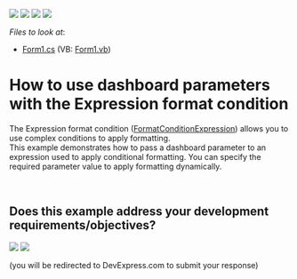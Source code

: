 <!-- default badges list -->
![](https://img.shields.io/endpoint?url=https://codecentral.devexpress.com/api/v1/VersionRange/128581375/15.1.4%2B)
[![](https://img.shields.io/badge/Open_in_DevExpress_Support_Center-FF7200?style=flat-square&logo=DevExpress&logoColor=white)](https://supportcenter.devexpress.com/ticket/details/T260065)
[![](https://img.shields.io/badge/📖_How_to_use_DevExpress_Examples-e9f6fc?style=flat-square)](https://docs.devexpress.com/GeneralInformation/403183)
[![](https://img.shields.io/badge/💬_Leave_Feedback-feecdd?style=flat-square)](#does-this-example-address-your-development-requirementsobjectives)
<!-- default badges end -->
<!-- default file list -->
*Files to look at*:

* [Form1.cs](./CS/Dashboard_ConditionalFormatting_Grid/Form1.cs) (VB: [Form1.vb](./VB/Dashboard_ConditionalFormatting_Grid/Form1.vb))
<!-- default file list end -->
# How to use dashboard parameters with the Expression format condition


<p>The Expression format condition (<a href="https://documentation.devexpress.com/#Dashboard/clsDevExpressDashboardCommonFormatConditionExpressiontopic">FormatConditionExpression</a>) allows you to use complex conditions to apply formatting.<br />This example demonstrates how to pass a dashboard parameter to an expression used to apply conditional formatting. You can specify the required parameter value to apply formatting dynamically.</p>

<br/>


<!-- feedback -->
## Does this example address your development requirements/objectives?

[<img src="https://www.devexpress.com/support/examples/i/yes-button.svg"/>](https://www.devexpress.com/support/examples/survey.xml?utm_source=github&utm_campaign=winforms-dashboard-pass-dashboard-parameters-to-expression-format-condition-in-code&~~~was_helpful=yes) [<img src="https://www.devexpress.com/support/examples/i/no-button.svg"/>](https://www.devexpress.com/support/examples/survey.xml?utm_source=github&utm_campaign=winforms-dashboard-pass-dashboard-parameters-to-expression-format-condition-in-code&~~~was_helpful=no)

(you will be redirected to DevExpress.com to submit your response)
<!-- feedback end -->
